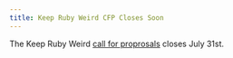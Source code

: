 ```yaml
---
title: Keep Ruby Weird CFP Closes Soon
---
```


The Keep Ruby Weird [call for proprosals][cfp] closes July 31st.

[cfp]: http://keeprubyweird.com/cfp
